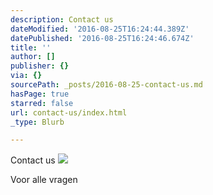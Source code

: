 ```yaml
---
description: Contact us
dateModified: '2016-08-25T16:24:44.389Z'
datePublished: '2016-08-25T16:24:46.674Z'
title: ''
author: []
publisher: {}
via: {}
sourcePath: _posts/2016-08-25-contact-us.md
hasPage: true
starred: false
url: contact-us/index.html
_type: Blurb

---
```

Contact us
![](https://the-grid-user-content.s3-us-west-2.amazonaws.com/88c47526-8bbf-4ed0-a7ee-0143a66e8075.jpg)

Voor alle vragen
